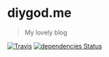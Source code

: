 # diygod.me

> My lovely blog

[![Travis](https://img.shields.io/travis/FJUT/diygod.me.svg?style=flat-square)](https://travis-ci.org/FJUT/diygod.me)
[![dependencies Status](https://img.shields.io/david/FJUT/diygod.me.svg?style=flat-square)](https://david-dm.org/FJUT/diygod.me)